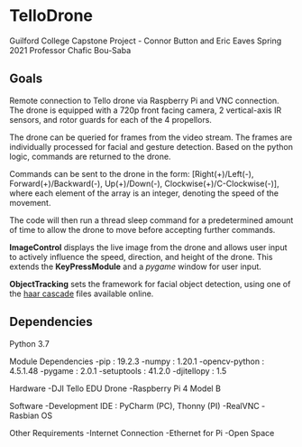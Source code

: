 # TelloDrone
Guilford College Capstone Project - Connor Button and Eric Eaves
Spring 2021
Professor Chafic Bou-Saba

## Goals
Remote connection to Tello drone via Raspberry Pi and VNC connection. The drone is equipped with a 720p front facing camera, 2 vertical-axis IR sensors, and rotor guards for each of the 4 propellors.

The drone can be queried for frames from the video stream. The frames are individually processed for facial and gesture detection. Based on the python logic, commands are returned to the drone.

Commands can be sent to the drone in the form: \[Right(+)/Left(-), Forward(+)/Backward(-), Up(+)/Down(-), Clockwise(+)/C-Clockwise(-)], where each element of the array is an integer, denoting the speed of the movement.

The code will then run a thread sleep command for a predetermined amount of time to allow the drone to move before accepting further commands.

**ImageControl** displays the live image from the drone and allows user input to actively influence the speed, direction, and height of the drone. This extends the **KeyPressModule** and a *pygame* window for user input.

**ObjectTracking** sets the framework for facial object detection, using one of the [haar cascade](https://www.murtazahassan.com/wp-content/uploads/2020/03/haarcascades.zip) files available online.

## Dependencies
Python 3.7

Module Dependencies
-pip : 19.2.3
-numpy : 1.20.1
-opencv-python : 4.5.1.48
-pygame : 2.0.1
-setuptools : 41.2.0
-djitellopy : 1.5

Hardware
-DJI Tello EDU Drone
-Raspberry Pi 4 Model B

Software
-Development IDE : PyCharm (PC), Thonny (PI)
-RealVNC
-Rasbian OS

Other Requirements
-Internet Connection
-Ethernet for Pi
-Open Space

